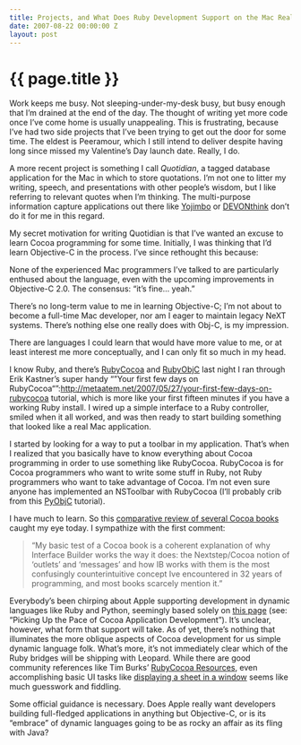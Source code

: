 ```yaml
---
title: Projects, and What Does Ruby Development Support on the Mac Really Mean?
date: 2007-08-22 00:00:00 Z
layout: post
---
```


{{ page.title }}
================

Work keeps me busy. Not sleeping-under-my-desk busy, but busy enough that I’m drained at the end of the day. The thought of writing yet more code once I’ve come home is usually unappealing. This is frustrating, because I’ve had two side projects that I’ve been trying to get out the door for some time. The eldest is Peeramour, which I still intend to deliver despite having long since missed my Valentine’s Day launch date. Really, I do.

A more recent project is something I call *Quotidian*, a tagged database application for the Mac in which to store quotations. I’m not one to litter my writing, speech, and presentations with other people’s wisdom, but I like referring to relevant quotes when I’m thinking. The multi-purpose information capture applications out there like [Yojimbo](http://www.barebones.com/products/yojimbo/) or [DEVONthink](http://www.devon-technologies.com/products/devonthink/) don’t do it for me in this regard.

My secret motivation for writing Quotidian is that I’ve wanted an excuse to learn Cocoa programming for some time. Initially, I was thinking that I’d learn Objective-C in the process. I’ve since rethought this because:

None of the experienced Mac programmers I’ve talked to are particularly enthused about the language, even with the upcoming improvements in Objective-C 2.0. The consensus: “it’s fine… yeah.”

There’s no long-term value to me in learning Objective-C; I’m not about to become a full-time Mac developer, nor am I eager to maintain legacy NeXT systems. There’s nothing else one really does with Obj-C, is my impression.

There are languages I could learn that would have more value to me, or at least interest me more conceptually, and I can only fit so much in my head.

I know Ruby, and there’s [RubyCocoa](http://rubycocoa.sourceforge.net/) and [RubyObjC](http://www.rubyobjc.com/.So) last night I ran through Erik Kastner’s super handy “”Your first few days on RubyCocoa“”:http://metaatem.net/2007/05/27/your-first-few-days-on-rubycocoa tutorial, which is more like your first fifteen minutes if you have a working Ruby install. I wired up a simple interface to a Ruby controller, smiled when it all worked, and was then ready to start building something that looked like a real Mac application.

I started by looking for a way to put a toolbar in my application. That’s when I realized that you basically have to know everything about Cocoa programming in order to use something like RubyCocoa. RubyCocoa is for Cocoa programmers who want to write some stuff in Ruby, not Ruby programmers who want to take advantage of Cocoa. I’m not even sure anyone has implemented an NSToolbar with RubyCocoa (I’ll probably crib from this [PyObjC](http://www.blog.caffeinatedmacs.com/nstoolbar-tutorial/) tutorial).

I have much to learn. So this [comparative review of several Cocoa books](http://antoniocangiano.com/2007/08/21/a-preliminary-review-of-three-cocoa-and-objective-c-related-books/) caught my eye today. I sympathize with the first comment:

> “My basic test of a Cocoa book is a coherent explanation of why Interface Builder works the way it does: the Nextstep/Cocoa notion of ‘outlets’ and ‘messages’ and how IB works with them is the most confusingly counterintuitive concept Ive encountered in 32 years of programming, and most books scarcely mention it.”

Everybody’s been chirping about Apple supporting development in dynamic languages like Ruby and Python, seemingly based solely on [this page](http://developer.apple.com/leopard/overview/apptech.html) (see: “Picking Up the Pace of Cocoa Application Development”). It’s unclear, however, what form that support will take. As of yet, there’s nothing that illuminates the more oblique aspects of Cocoa development for us simple dynamic language folk. What’s more, it’s not immediately clear which of the Ruby bridges will be shipping with Leopard. While there are good community references like Tim Burks’ [RubyCocoa Resources](http://www.rubycocoa.com/), even accomplishing basic UI tasks like [displaying a sheet in a window](http://www.rubycocoa.com/ruby-external-sheets) seems like much guesswork and fiddling.

Some official guidance is necessary. Does Apple really want developers building full-fledged applications in anything but Objective-C, or is its “embrace” of dynamic languages going to be as rocky an affair as its fling with Java?
